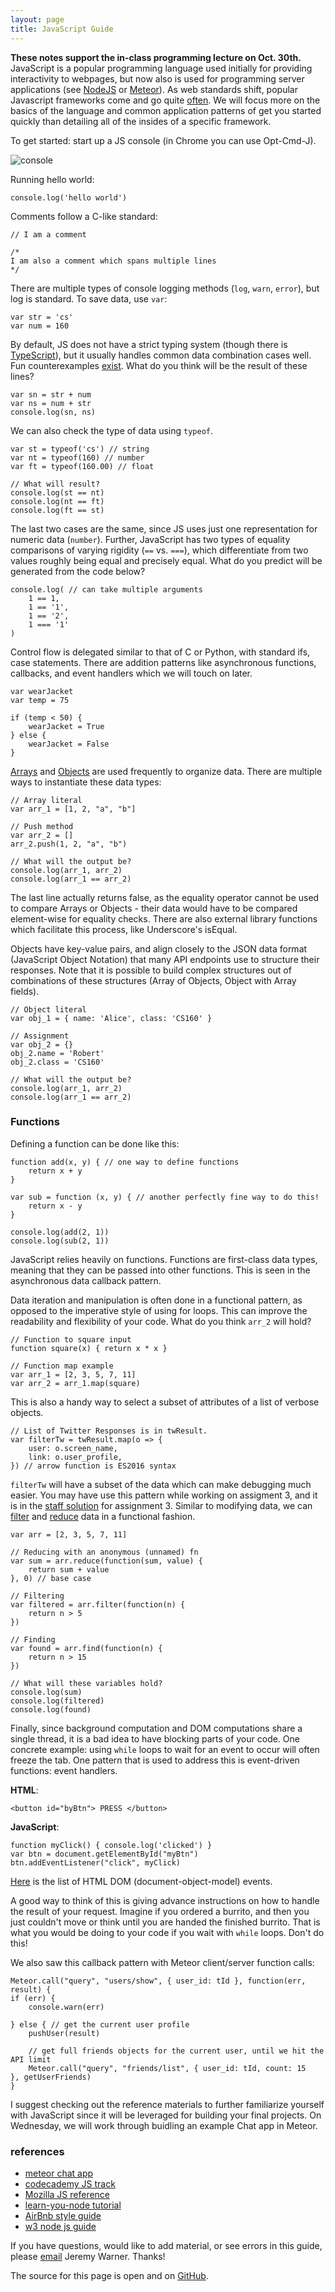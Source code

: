 ```yaml
---
layout: page
title: JavaScript Guide
---
```


**These notes support the in-class programming lecture on Oct. 30th.**
JavaScript is a popular programming language used initially for providing
interactivity to webpages, but now also is used for programming server
applications (see [NodeJS][node] or [Meteor][meteor]). As web standards shift,
popular Javascript frameworks come and go quite [often][web]. We will focus
more on the basics of the language and common application patterns of get you
started quickly than detailing all of the insides of a specific framework.

To get started: start up a JS console (in Chrome you can use Opt-Cmd-J).

![console](/assets/images/console.png)

Running hello world:

    console.log('hello world')

Comments follow a C-like standard:

    // I am a comment

    /*
    I am also a comment which spans multiple lines
    */

There are multiple types of console logging methods (`log`, `warn`, `error`),
but log is standard. To save data, use `var`:

    var str = 'cs'
    var num = 160

By default, JS does not have a strict typing system (though there is
[TypeScript][ts]), but it usually handles common data combination cases well.
Fun counterexamples [exist][wat]. What do you think will be the result of these
lines?

    var sn = str + num
    var ns = num + str
    console.log(sn, ns)

We can also check the type of data using `typeof`.

    var st = typeof('cs') // string
    var nt = typeof(160) // number
    var ft = typeof(160.00) // float

    // What will result?
    console.log(st == nt)
    console.log(nt == ft)
    console.log(ft == st)

The last two cases are the same, since JS uses just one representation for
numeric data (`number`). Further, JavaScript has two types of equality
comparisons of varying rigidity (`==` vs. `===`), which differentiate from two
values roughly being equal and precisely equal. What do you predict will be
generated from the code below?

    console.log( // can take multiple arguments
        1 == 1,
        1 == '1',
        1 == '2',
        1 === '1'
    )

Control flow is delegated similar to that of C or Python, with standard ifs,
case statements. There are addition patterns like asynchronous functions,
callbacks, and event handlers which we will touch on later.

    var wearJacket
    var temp = 75

    if (temp < 50) {
        wearJacket = True
    } else {
        wearJacket = False
    }

[Arrays][marr] and [Objects][mobj] are used frequently to organize data. There
are multiple ways to instantiate these data types:

    // Array literal
    var arr_1 = [1, 2, "a", "b"]

    // Push method
    var arr_2 = []
    arr_2.push(1, 2, "a", "b")

    // What will the output be?
    console.log(arr_1, arr_2)
    console.log(arr_1 == arr_2)

The last line actually returns false, as the equality operator cannot be used
to compare Arrays or Objects - their data would have to be compared
element-wise for equality checks. There are also external library functions
which facilitate this process, like Underscore's isEqual.

Objects have key-value pairs, and align closely to the JSON data format
(JavaScript Object Notation) that many API endpoints use to structure their
responses. Note that it is possible to build complex structures out of
combinations of these structures (Array of Objects, Object with Array fields).

    // Object literal
    var obj_1 = { name: 'Alice', class: 'CS160' }

    // Assignment
    var obj_2 = {}
    obj_2.name = 'Robert'
    obj_2.class = 'CS160'

    // What will the output be?
    console.log(arr_1, arr_2)
    console.log(arr_1 == arr_2)

### Functions

Defining a function can be done like this:

    function add(x, y) { // one way to define functions
        return x + y
    }

    var sub = function (x, y) { // another perfectly fine way to do this!
        return x - y
    }

    console.log(add(2, 1))
    console.log(sub(2, 1))

JavaScript relies heavily on functions. Functions are first-class data types,
meaning that they can be passed into other functions. This is seen in the
asynchronous data callback pattern.

Data iteration and manipulation is often done in a functional pattern, as
opposed to the imperative style of using for loops. This can improve
the readability and flexibility of your code. What do you think `arr_2` will
hold?

    // Function to square input
    function square(x) { return x * x }

    // Function map example
    var arr_1 = [2, 3, 5, 7, 11]
    var arr_2 = arr_1.map(square)

This is also a handy way to select a subset of attributes of a list of verbose
objects.

    // List of Twitter Responses is in twResult.
    var filterTw = twResult.map(o => {
        user: o.screen_name,
        link: o.user_profile,
    }) // arrow function is ES2016 syntax

`filterTw` will have a subset of the data which can make debugging much easier.
You may have use this pattern while working on assigment 3, and it is in the
[staff solution][soln] for assignment 3. Similar to modifying data, we can
[filter][mfil] and [reduce][mred] data in a functional fashion.

    var arr = [2, 3, 5, 7, 11]

    // Reducing with an anonymous (unnamed) fn
    var sum = arr.reduce(function(sum, value) {
        return sum + value
    }, 0) // base case

    // Filtering
    var filtered = arr.filter(function(n) {
        return n > 5
    })

    // Finding
    var found = arr.find(function(n) {
        return n > 15
    })

    // What will these variables hold?
    console.log(sum)
    console.log(filtered)
    console.log(found)

Finally, since background computation and DOM computations share a single
thread, it is a bad idea to have blocking parts of your code. One concrete
example: using `while` loops to wait for an event to occur will often freeze
the tab. One pattern that is used to address this is event-driven functions:
event handlers.

**HTML**:

    <button id="byBtn"> PRESS </button>

**JavaScript**:

    function myClick() { console.log('clicked') }
    var btn = document.getElementById("myBtn")
    btn.addEventListener("click", myClick)

[Here][dom] is the list of HTML DOM (document-object-model) events.

A good way to think of this is giving advance instructions on how to handle the
result of your request. Imagine if you ordered a burrito, and then you just
couldn't move or think until you are handed the finished burrito. That is what
you would be doing to your code if you wait with `while` loops. Don't do this!

We also saw this callback pattern with Meteor client/server function calls:

    Meteor.call("query", "users/show", { user_id: tId }, function(err, result) {
    if (err) {
        console.warn(err)

    } else { // get the current user profile
        pushUser(result)

        // get full friends objects for the current user, until we hit the API limit
        Meteor.call("query", "friends/list", { user_id: tId, count: 15   }, getUserFriends)
    }

I suggest checking out the reference materials to further familiarize yourself
with JavaScript since it will be leveraged for building your final projects. On
Wednesday, we will work through buidling an example Chat app in Meteor.


### references

- [meteor chat app][mchat]
- [codecademy JS track][codecad]
- [Mozilla JS reference][mozilla]
- [learn-you-node tutorial][learnyounode]
- [AirBnb style guide][ajs]
- [w3 node js guide][w3node]

If you have questions, would like to add material, or see errors in this guide,
please [email](/#course-staff) Jeremy Warner. Thanks!

The source for this page is open and on [GitHub][gh].

[ajs]:https://github.com/airbnb/javascript
[node]:https://nodejs.org/en/
[soln]:https://github.com/cs160-berkeley/twitter-graph-solution/blob/master/client/main.js#L36-L46
[meteor]:https://www.meteor.com/
[mchat]:https://angular-meteor.com/tutorials/whatsapp/meteor/bootstrapping
[marr]:https://developer.mozilla.org/en-US/docs/Web/JavaScript/Reference/Global_Objects/Array
[mobj]:https://developer.mozilla.org/en-US/docs/Web/JavaScript/Reference/Global_Objects/Object
[mfil]:https://developer.mozilla.org/en-US/docs/Web/JavaScript/Reference/Global_Objects/Array/Filter
[mred]:https://developer.mozilla.org/en-US/docs/Web/JavaScript/Reference/Global_Objects/Array/Reduce
[codecad]:https://www.codecademy.com/en/tracks/javascript
[wat]:https://www.destroyallsoftware.com/talks/wat
[mozilla]:https://developer.mozilla.org/en-US/docs/Learn/Getting_started_with_the_web/JavaScript_basics
[gh]:https://github.com/cs160-berkeley/website/blob/master/js-guide.md
[web]:https://hackernoon.com/how-it-feels-to-learn-javascript-in-2016-d3a717dd577f
[learnyounode]:https://github.com/workshopper/learnyounode
[dom]:https://www.w3schools.com/jsref/dom_obj_event.asp
[w3node]:https://www.w3schools.com/nodejs/nodejs_get_started.asp
[ts]:https://www.typescriptlang.org/

